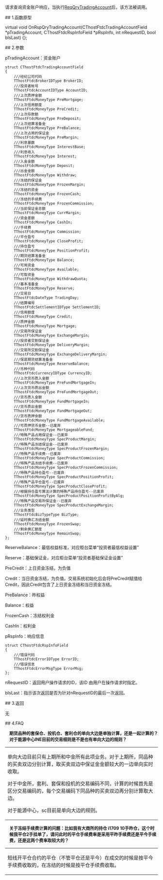 <p>请求查询资金账户响应，当执行<a href="../../CTHOSTFTDCTRADERSPI/REQQRYTRADINGACCOUNT/">ReqQryTradingAccount</a>后，该方法被调用。</p>
<span class="anchor" id="3a11267a-0a82-440a-8667-7a133ea67cdc"></span>
## 1.函数原型
<p>virtual void OnRspQryTradingAccount(CThostFtdcTradingAccountField *pTradingAccount, CThostFtdcRspInfoField *pRspInfo, int nRequestID, bool bIsLast) {};</p>
<span class="anchor" id="8868f435-93b8-45cd-91ae-146acf26a2ed"></span>
## 2.参数
<p>pTradingAccount：资金账户</p>
<pre><code>struct CThostFtdcTradingAccountField
{
    ///经纪公司代码
    TThostFtdcBrokerIDType BrokerID;
    ///投资者帐号
    TThostFtdcAccountIDType AccountID;
    ///上次质押金额
    TThostFtdcMoneyType PreMortgage;
    ///上次信用额度
    TThostFtdcMoneyType PreCredit;
    ///上次存款额
    TThostFtdcMoneyType PreDeposit;
    ///上次结算准备金
    TThostFtdcMoneyType PreBalance;
    ///上次占用的保证金
    TThostFtdcMoneyType PreMargin;
    ///利息基数
    TThostFtdcMoneyType InterestBase;
    ///利息收入
    TThostFtdcMoneyType Interest;
    ///入金金额
    TThostFtdcMoneyType Deposit;
    ///出金金额
    TThostFtdcMoneyType Withdraw;
    ///冻结的保证金
    TThostFtdcMoneyType FrozenMargin;
    ///冻结的资金
    TThostFtdcMoneyType FrozenCash;
    ///冻结的手续费
    TThostFtdcMoneyType FrozenCommission;
    ///当前保证金总额
    TThostFtdcMoneyType CurrMargin;
    ///资金差额
    TThostFtdcMoneyType CashIn;
    ///手续费
    TThostFtdcMoneyType Commission;
    ///平仓盈亏
    TThostFtdcMoneyType CloseProfit;
    ///持仓盈亏
    TThostFtdcMoneyType PositionProfit;
    ///期货结算准备金
    TThostFtdcMoneyType Balance;
    ///可用资金
    TThostFtdcMoneyType Available;
    ///可取资金
    TThostFtdcMoneyType WithdrawQuota;
    ///基本准备金
    TThostFtdcMoneyType Reserve;
    ///交易日
    TThostFtdcDateType TradingDay;
    ///结算编号
    TThostFtdcSettlementIDType SettlementID;
    ///信用额度
    TThostFtdcMoneyType Credit;
    ///质押金额
    TThostFtdcMoneyType Mortgage;
    ///交易所保证金
    TThostFtdcMoneyType ExchangeMargin;
    ///投资者交割保证金
    TThostFtdcMoneyType DeliveryMargin;
    ///交易所交割保证金
    TThostFtdcMoneyType ExchangeDeliveryMargin;
    ///保底期货结算准备金
    TThostFtdcMoneyType ReserveBalance;
    ///币种代码
    TThostFtdcCurrencyIDType CurrencyID;
    ///上次货币质入金额
    TThostFtdcMoneyType PreFundMortgageIn;
    ///上次货币质出金额
    TThostFtdcMoneyType PreFundMortgageOut;
    ///货币质入金额
    TThostFtdcMoneyType FundMortgageIn;
    ///货币质出金额
    TThostFtdcMoneyType FundMortgageOut;
    ///货币质押余额
    TThostFtdcMoneyType FundMortgageAvailable;
    ///可质押货币金额--已废弃
    TThostFtdcMoneyType MortgageableFund;
    ///特殊产品占用保证金--已废弃
    TThostFtdcMoneyType SpecProductMargin;
    ///特殊产品冻结保证金--已废弃 
    TThostFtdcMoneyType SpecProductFrozenMargin;
    ///特殊产品手续费--已废弃
    TThostFtdcMoneyType SpecProductCommission;
    ///特殊产品冻结手续费--已废弃
    TThostFtdcMoneyType SpecProductFrozenCommission;
    ///特殊产品持仓盈亏--已废弃
    TThostFtdcMoneyType SpecProductPositionProfit;
    ///特殊产品平仓盈亏--已废弃
    TThostFtdcMoneyType SpecProductCloseProfit;
    ///根据持仓盈亏算法计算的特殊产品持仓盈亏--已废弃
    TThostFtdcMoneyType SpecProductPositionProfitByAlg;
    ///特殊产品交易所保证金--已废弃
    TThostFtdcMoneyType SpecProductExchangeMargin;
    ///业务类型
    TThostFtdcBizTypeType BizType;
    ///延时换汇冻结金额
    TThostFtdcMoneyType FrozenSwap;
    ///剩余换汇额度
    TThostFtdcMoneyType RemainSwap;
};
</code></pre>
<p><span alt="" id="anchor-id-01"></span> </p>
<p>ReserveBalance：最低权益标准，对应柜台菜单“投资者最低权益设置”</p>
<p>Reserve：基础保证金，对应柜台菜单“投资者基础保证金设置”</p>
<p>PreCredit：上日资金冻结，为负值</p>
<p>Credit：当日资金冻结，为负值。交易系统初始化后会将PreCredit赋值给Credit，因此Credit包含了上日资金冻结和当日资金冻结。</p>
<p>PreBalance：昨权益</p>
<p>Balance：权益</p>
<p>FrozenCash：冻结权利金</p>
<p>CashIn：权利金</p>
<p>pRspInfo：响应信息</p>
<pre><code>struct CThostFtdcRspInfoField
{
    ///错误代码
    TThostFtdcErrorIDType ErrorID;
    ///错误信息
    TThostFtdcErrorMsgType ErrorMsg;
};
</code></pre>
<p>nRequestID：返回用户操作请求的ID，该ID 由用户在操作请求时指定。</p>
<p>bIsLast：指示该次返回是否为针对nRequestID的最后一次返回。</p>
<span class="anchor" id="07774d53-2102-4d05-b608-e02524a2f2c8"></span>
## 3.返回
<p>无</p>
<span class="anchor" id="fa4152d0-0fc8-4251-991d-42babbd32148"></span>
## 4.FAQ
<p><div class="region_i"><p class="region_header" id="region_header_1" style="padding-left: 1em;font-weight : bold;text-indent: 0px;text-align: left;">期货品种的套保仓、投机仓、套利仓的单向大边是单独计算，还是一起计算的？对于能源中心INE目前的交易细则是不是也有单向大边的规则？</p><div class="region_panel" id="region_panel_1" style="display:block;"><table><tr><td>
<p>单向大边目前只有上期所和中金所有此项业务。对于上期所，同品种的买卖双边分别计算，取买卖双边中保证金金额较大的一边单向实时收取。</p>
<p>对于中金所，套利、套保和投机的交易编码不同，计算的时候首先是区分交易编码的，每个交易编码下同品种的买卖双边再分别计算取大边。</p>
<p>对于能源中心，sc目前是单向大边的规则。</p>
</td></tr></table>
</div><p class="region_tail" id="region_tail_1" style="border-top-color:transparent;border-bottom-width:0;"></p></div></p>
<p><div class="region_i"><p class="region_header" id="region_header_2" style="padding-left: 1em;font-weight : bold;text-indent: 0px;text-align: left;">关于冻结手续费计算的问题：比如我有大商所的持仓 i1709 10手昨仓，这个时候我平仓2手挂单了，请问此时的平仓手续费率是采用平昨手续费还是平今手续费，还是这两个费率取较大的？</p><div class="region_panel" id="region_panel_2" style="display:block;"><table><tr><td>
<p>短线开平仓合约的平仓（不管平仓还是平今）在成交的时候是按平今手续费收取的，在冻结的时候是按平仓手续费收取。</p>
</td></tr></table>
</div><p class="region_tail" id="region_tail_2" style="border-top-color:transparent;border-bottom-width:0;"></p></div></p>
